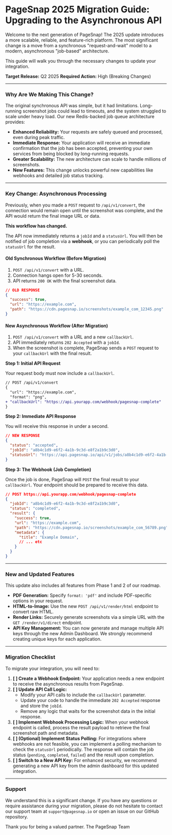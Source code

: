 # PageSnap 2025 Migration Guide: Upgrading to the Asynchronous API

Welcome to the next generation of PageSnap! The 2025 update introduces a more scalable, reliable, and feature-rich platform. The most significant change is a move from a synchronous "request-and-wait" model to a modern, asynchronous "job-based" architecture.

This guide will walk you through the necessary changes to update your integration.

**Target Release:** Q2 2025
**Required Action:** High (Breaking Changes)

---

### Why Are We Making This Change?

The original synchronous API was simple, but it had limitations. Long-running screenshot jobs could lead to timeouts, and the system struggled to scale under heavy load. Our new Redis-backed job queue architecture provides:

*   **Enhanced Reliability:** Your requests are safely queued and processed, even during peak traffic.
*   **Immediate Response:** Your application will receive an immediate confirmation that the job has been accepted, preventing your own services from being blocked by long-running requests.
*   **Greater Scalability:** The new architecture can scale to handle millions of screenshots.
*   **New Features:** This change unlocks powerful new capabilities like webhooks and detailed job status tracking.

---

### Key Change: Asynchronous Processing

Previously, when you made a `POST` request to `/api/v1/convert`, the connection would remain open until the screenshot was complete, and the API would return the final image URL or data.

**This workflow has changed.**

The API now immediately returns a `jobId` and a `statusUrl`. You will then be notified of job completion via a **webhook**, or you can periodically poll the `statusUrl` for the result.

#### **Old Synchronous Workflow (Before Migration)**

1.  `POST /api/v1/convert` with a URL.
2.  Connection hangs open for 5-30 seconds.
3.  API returns `200 OK` with the final screenshot data.

```json
// OLD RESPONSE
{
  "success": true,
  "url": "https://example.com",
  "path": "https://cdn.pagesnap.io/screenshots/example_com_12345.png"
}
```

#### **New Asynchronous Workflow (After Migration)**

1.  `POST /api/v1/convert` with a URL and a new `callbackUrl`.
2.  API immediately returns `202 Accepted` with a `jobId`.
3.  When the screenshot is complete, PageSnap sends a `POST` request to your `callbackUrl` with the final result.

**Step 1: Initial API Request**

Your request body must now include a `callbackUrl`.

```diff
// POST /api/v1/convert
{
  "url": "https://example.com",
  "format": "png",
+ "callbackUrl": "https://api.yourapp.com/webhook/pagesnap-complete"
}
```

**Step 2: Immediate API Response**

You will receive this response in under a second.

```json
// NEW RESPONSE
{
  "status": "accepted",
  "jobId": "a8b4c1d9-e6f2-4a1b-9c3d-e8f2a1b9c3d0",
  "statusUrl": "https://api.pagesnap.io/api/v1/jobs/a8b4c1d9-e6f2-4a1b-9c3d-e8f2a1b9c3d0"
}
```

**Step 3: The Webhook (Job Completion)**

Once the job is done, PageSnap will `POST` the final result to your `callbackUrl`. Your endpoint should be prepared to receive this data.

```json
// POST https://api.yourapp.com/webhook/pagesnap-complete
{
  "jobId": "a8b4c1d9-e6f2-4a1b-9c3d-e8f2a1b9c3d0",
  "status": "completed",
  "result": {
    "success": true,
    "url": "https://example.com",
    "path": "https://cdn.pagesnap.io/screenshots/example_com_56789.png",
    "metadata": {
      "title": "Example Domain",
      // ... etc
    }
  }
}
```

---

### New and Updated Features

This update also includes all features from Phase 1 and 2 of our roadmap.

*   **PDF Generation:** Specify `format: 'pdf'` and include PDF-specific options in your request.
*   **HTML-to-Image:** Use the new `POST /api/v1/render/html` endpoint to convert raw HTML.
*   **Render Links:** Securely generate screenshots via a simple URL with the `GET /render/v1/direct` endpoint.
*   **API Key Management:** You can now generate and manage multiple API keys through the new Admin Dashboard. We strongly recommend creating unique keys for each application.

---

### Migration Checklist

To migrate your integration, you will need to:

1.  **[ ] Create a Webhook Endpoint:** Your application needs a new endpoint to receive the asynchronous results from PageSnap.
2.  **[ ] Update API Call Logic:**
    *   Modify your API calls to include the `callbackUrl` parameter.
    *   Update your code to handle the immediate `202 Accepted` response and store the `jobId`.
    *   Remove any logic that waits for the screenshot data in the initial response.
3.  **[ ] Implement Webhook Processing Logic:** When your webhook endpoint is called, process the result payload to retrieve the final screenshot path and metadata.
4.  **[ ] (Optional) Implement Status Polling:** For integrations where webhooks are not feasible, you can implement a polling mechanism to check the `statusUrl` periodically. The response will contain the job status (`pending`, `completed`, `failed`) and the result upon completion.
5.  **[ ] Switch to a New API Key:** For enhanced security, we recommend generating a new API key from the admin dashboard for this updated integration.

---

### Support

We understand this is a significant change. If you have any questions or require assistance during your migration, please do not hesitate to contact our support team at `support@pagesnap.io` or open an issue on our GitHub repository.

Thank you for being a valued partner.
The PageSnap Team
